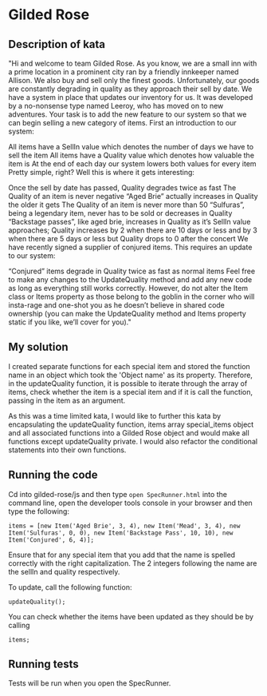 # Gilded Rose

## Description of kata

"Hi and welcome to team Gilded Rose. As you know, we are a small inn with a prime location in a prominent city ran by a friendly innkeeper named Allison. We also buy and sell only the finest goods. Unfortunately, our goods are constantly degrading in quality as they approach their sell by date. We have a system in place that updates our inventory for us. It was developed by a no-nonsense type named Leeroy, who has moved on to new adventures. Your task is to add the new feature to our system so that we can begin selling a new category of items. First an introduction to our system:

All items have a SellIn value which denotes the number of days we have to sell the item All items have a Quality value which denotes how valuable the item is At the end of each day our system lowers both values for every item Pretty simple, right? Well this is where it gets interesting:

Once the sell by date has passed, Quality degrades twice as fast
The Quality of an item is never negative
“Aged Brie” actually increases in Quality the older it gets
The Quality of an item is never more than 50
“Sulfuras”, being a legendary item, never has to be sold or decreases in Quality
“Backstage passes”, like aged brie, increases in Quality as it’s SellIn value approaches; Quality increases by 2 when there are 10 days or less and by 3 when there are 5 days or less but Quality drops to 0 after the concert
We have recently signed a supplier of conjured items. This requires an update to our system:

“Conjured” items degrade in Quality twice as fast as normal items
Feel free to make any changes to the UpdateQuality method and add any new code as long as everything still works correctly. However, do not alter the Item class or Items property as those belong to the goblin in the corner who will insta-rage and one-shot you as he doesn’t believe in shared code ownership (you can make the UpdateQuality method and Items property static if you like, we’ll cover for you)."

## My solution

I created separate functions for each special item and stored the function name in an object which took the 'Object name' as its property. Therefore, in the updateQuality function, it is possible to iterate through the array of items, check whether the item is a special item and if it is call the function, passing in the item as an argument.

As this was a time limited kata, I would like to further this kata by encapsulating the updateQuality function, items array special_items object and all associated functions into a Gilded Rose object and would make all functions except updateQuality private. I would also refactor the conditional statements into their own functions.

## Running the code

Cd into gilded-rose/js and then type ```open SpecRunner.html``` into the command line, open the developer tools console in your browser and then type the following:

```
items = [new Item('Aged Brie', 3, 4), new Item('Mead', 3, 4), new Item('Sulfuras', 0, 0), new Item('Backstage Pass', 10, 10), new Item('Conjured', 6, 4)];
```

Ensure that for any special item that you add that the name is spelled correctly with the right capitalization. The 2 integers following the name are the sellIn and quality respectively.

To update, call the following function:

```
updateQuality();
```

You can check whether the items have been updated as they should be by calling

```
items;
```

## Running tests

Tests will be run when you open the SpecRunner.

